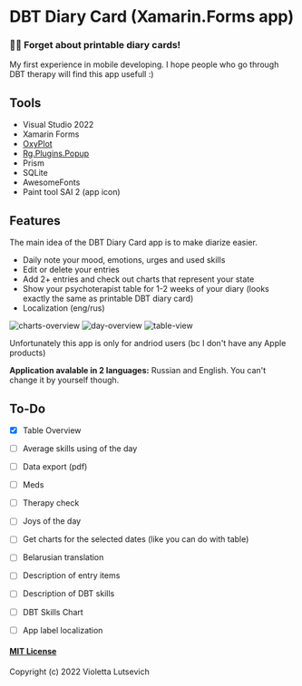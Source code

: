 # DBT Diary Card (Xamarin.Forms app)
### 📱🌱 Forget about printable diary cards!
My first experience in mobile developing. I hope people who go through DBT therapy will find this app usefull :)


## Tools
- Visual Studio 2022
- Xamarin Forms
- [OxyPlot](https://github.com/oxyplot/oxyplot)
- [Rg.Plugins.Popup](https://github.com/rotorgames/Rg.Plugins.Popup)
- Prism
- SQLite
- AwesomeFonts
- Paint tool SAI 2 (app icon)

## Features
The main idea of the DBT Diary Card app is to make diarize easier.
- Daily note your mood, emotions, urges and used skills
- Edit or delete your entries
- Add 2+ entries and check out charts that represent your state
- Show your psychoterapist table for 1-2 weeks of your diary (looks exactly the same as printable DBT diary card)
- Localization (eng/rus)

![charts-overview](https://i.imgur.com/P3Cl3K3.jpg) ![day-overview](https://i.imgur.com/gvoWQ8W.jpg)
![table-view](https://i.imgur.com/05jFAYq.jpg)

Unfortunately this app is only for andriod users (bc I don't have any Apple products) 

**Application avalable in 2 languages:** Russian and English. You can't change it by yourself though.

## To-Do
- [X] Table Overview
- [ ] Average skills using of the day
- [ ] Data export (pdf)
- [ ] Meds
- [ ] Therapy check
- [ ] Joys of the day
- [ ] Get charts for the selected dates (like you can do with table) 
- [ ] Belarusian translation
- [ ] Description of entry items
- [ ] Description of DBT skills
- [ ] DBT Skills Chart
- [ ] App label localization


#### [MIT License](https://github.com/attevinon/my-dbt-diary-card/blob/master/LICENSE)
Copyright (c) 2022 Violetta Lutsevich
